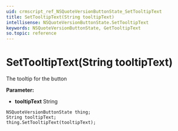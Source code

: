 ```yaml
---
uid: crmscript_ref_NSQuoteVersionButtonState_SetTooltipText
title: SetTooltipText(String tooltipText)
intellisense: NSQuoteVersionButtonState.SetTooltipText
keywords: NSQuoteVersionButtonState, GetTooltipText
so.topic: reference
---
```


# SetTooltipText(String tooltipText)

The tooltip for the button

**Parameter:** 
* **tooltipText** String

```crmscript
NSQuoteVersionButtonState thing;
String tooltipText;
thing.SetTooltipText(tooltipText);
```

